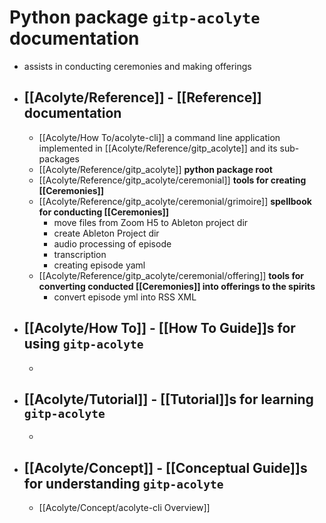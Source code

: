 # Python package `gitp-acolyte` documentation
- assists in conducting ceremonies and making offerings
- ## [[Acolyte/Reference]] - [[Reference]] documentation
	- [[Acolyte/How To/acolyte-cli]] a command line application implemented in [[Acolyte/Reference/gitp_acolyte]] and its sub-packages
	- [[Acolyte/Reference/gitp_acolyte]] **python package root**
	- [[Acolyte/Reference/gitp_acolyte/ceremonial]] **tools for creating [[Ceremonies]]**
	- [[Acolyte/Reference/gitp_acolyte/ceremonial/grimoire]] **spellbook for conducting [[Ceremonies]]**
		- move files from Zoom H5 to Ableton project dir
		- create Ableton Project dir
		- audio processing of episode
		- transcription
		- creating episode yaml
	- [[Acolyte/Reference/gitp_acolyte/ceremonial/offering]] **tools for converting conducted [[Ceremonies]] into offerings to the spirits**
		- convert episode yml into RSS XML
- ## [[Acolyte/How To]] - [[How To Guide]]s for using `gitp-acolyte`
	-
- ## [[Acolyte/Tutorial]] - [[Tutorial]]s for learning `gitp-acolyte`
	-
- ## [[Acolyte/Concept]] - [[Conceptual Guide]]s for understanding `gitp-acolyte`
	- [[Acolyte/Concept/acolyte-cli Overview]]
